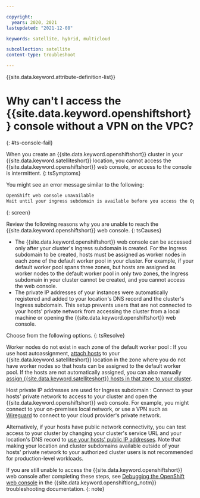 ```yaml
---

copyright:
  years: 2020, 2021
lastupdated: "2021-12-08"

keywords: satellite, hybrid, multicloud

subcollection: satellite
content-type: troubleshoot

---
```


{{site.data.keyword.attribute-definition-list}}

# Why can't I access the {{site.data.keyword.openshiftshort}} console without a VPN on the VPC?
{: #ts-console-fail}


When you create an {{site.data.keyword.openshiftshort}} cluster in your {{site.data.keyword.satelliteshort}} location, you cannot access the {{site.data.keyword.openshiftshort}} web console, or access to the console is intermittent.
{: tsSymptoms}

You might see an error message similar to the following:
```sh
OpenShift web console unavailable
Wait until your ingress subdomain is available before you access the OpenShift web console.
```
{: screen}


Review the following reasons why you are unable to reach the {{site.data.keyword.openshiftshort}} web console.
{: tsCauses}

- The {{site.data.keyword.openshiftshort}} web console can be accessed only after your cluster's Ingress subdomain is created. For the Ingress subdomain to be created, hosts must be assigned as worker nodes in each zone of the default worker pool in your cluster. For example, if your default worker pool spans three zones, but hosts are assigned as worker nodes to the default worker pool in only two zones, the Ingress subdomain in your cluster cannot be created, and you cannot access the web console.
- The private IP addresses of your instances were automatically registered and added to your location's DNS record and the cluster's Ingress subdomain. This setup prevents users that are not connected to your hosts' private network from accessing the cluster from a local machine or opening the {{site.data.keyword.openshiftshort}} web console.

Choose from the following options.
{: tsResolve}

Worker nodes do not exist in each zone of the default worker pool
:    If you use host autoassignment, [attach hosts](/docs/satellite?topic=satellite-hosts#attach-hosts) to your {{site.data.keyword.satelliteshort}} location in the zone where you do not have worker nodes so that hosts can be assigned to the default worker pool. If the hosts are not automatically assigned, you can also manually [assign {{site.data.keyword.satelliteshort}} hosts in that zone to your cluster](/docs/satellite?topic=satellite-hosts#host-assign-manual).

Host private IP addresses are used for Ingress subdomain
:    Connect to your hosts' private network to access to your cluster and open the {{site.data.keyword.openshiftshort}} web console. For example, you might connect to your on-premises local network, or use a VPN such as [Wireguard](/docs/openshift?topic=openshift-access_cluster#access_vpn_openshift) to connect to your cloud provider's private network. 

Alternatively, if your hosts have public network connectivity, you can test access to your cluster by changing your cluster's service URL and your location's DNS record to [use your hosts' public IP addresses](/docs/openshift?topic=openshift-access_cluster#sat_public_access). Note that making your location and cluster subdomains available outside of your hosts' private network to your authorized cluster users is not recommended for production-level workloads.

If you are still unable to access the {{site.data.keyword.openshiftshort}} web console after completing these steps, see [Debugging the OpenShift web console](/docs/openshift?topic=openshift-ocp-debug) in the {{site.data.keyword.openshiftlong_notm}} troubleshooting documentation.
{: note}


